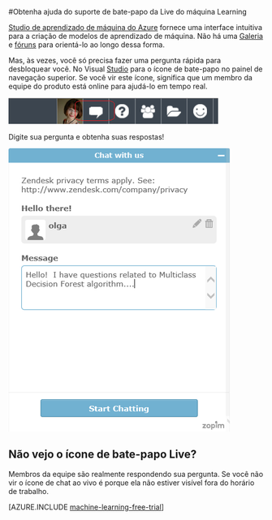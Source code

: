 <properties 
    pageTitle="Obtenha ajuda do suporte de bate-papo da Live do máquina Learning | Microsoft Azure" 
    description="Obtenha ajuda em tempo real para aprendizado de máquina na nuvem com o recurso de suporte de bate-papo Live." 
    services="machine-learning" 
    documentationCenter="" 
    authors="garyericson" 
    manager="opapel" 
    editor="cgronlun"/>
<tags 
    ms.service="machine-learning" 
    ms.workload="data-services" 
    ms.tgt_pltfrm="na" 
    ms.devlang="na" 
    ms.topic="article" 
    ms.date="09/29/2016" 
    ms.author="garye"/>
#<a name="get-help-from-machine-learning-live-chat-support"></a>Obtenha ajuda do suporte de bate-papo da Live do máquina Learning

[Studio de aprendizado de máquina do Azure](machine-learning-what-is-ml-studio.md) fornece uma interface intuitiva para a criação de modelos de aprendizado de máquina. Não há uma [Galeria](machine-learning-gallery-how-to-use-contribute-publish.md) e [fóruns](https://social.msdn.microsoft.com/forums/azure/home?forum=MachineLearning) para orientá-lo ao longo dessa forma. 

Mas, às vezes, você só precisa fazer uma pergunta rápida para desbloquear você. No Visual [Studio](machine-learning-what-is-ml-studio.md) para o ícone de bate-papo no painel de navegação superior.  Se você vir este ícone, significa que um membro da equipe do produto está online para ajudá-lo em tempo real.

![Azure ML bate-papo](./media/machine-learning-live-chat/AzureMLChatNavBar.png)

Digite sua pergunta e obtenha suas respostas!

![Caixa de diálogo do Azure ML bate-papo](./media/machine-learning-live-chat/AzureMLChat.png)

## <a name="dont-see-the-live-chat-icon"></a>Não vejo o ícone de bate-papo Live?
Membros da equipe são realmente respondendo sua pergunta. Se você não vir o ícone de chat ao vivo é porque ela não estiver visível fora do horário de trabalho. 

[AZURE.INCLUDE [machine-learning-free-trial](../../includes/machine-learning-free-trial.md)] 
